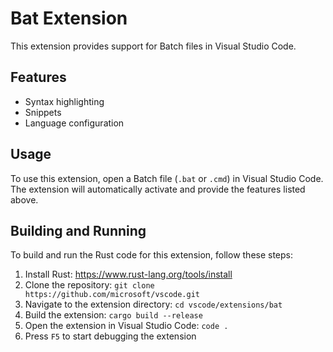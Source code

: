 # Bat Extension

This extension provides support for Batch files in Visual Studio Code.

## Features

- Syntax highlighting
- Snippets
- Language configuration

## Usage

To use this extension, open a Batch file (`.bat` or `.cmd`) in Visual Studio Code. The extension will automatically activate and provide the features listed above.

## Building and Running

To build and run the Rust code for this extension, follow these steps:

1. Install Rust: https://www.rust-lang.org/tools/install
2. Clone the repository: `git clone https://github.com/microsoft/vscode.git`
3. Navigate to the extension directory: `cd vscode/extensions/bat`
4. Build the extension: `cargo build --release`
5. Open the extension in Visual Studio Code: `code .`
6. Press `F5` to start debugging the extension
